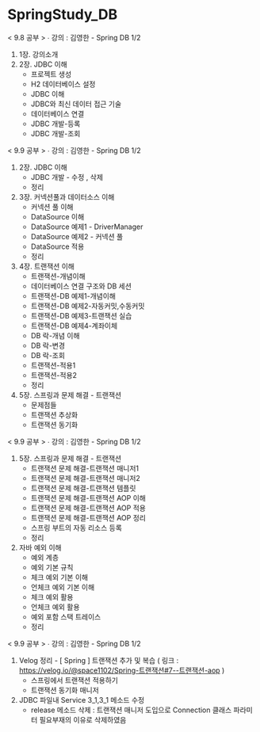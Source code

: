 # SpringStudy_DB

< 9.8 공부 >
∙ 강의 : 김영한 - Spring DB 1/2 <br>
1) 1장. 강의소개
2) 2장. JDBC 이해
   - 프로젝트 생성
   - H2 데이터베이스 설정
   - JDBC 이해
   - JDBC와 최신 데이터 접근 기술
   - 데이터베이스 연결
   - JDBC 개발-등록
   - JDBC 개발-조회
  

< 9.9 공부 >
∙ 강의 : 김영한 - Spring DB 1/2 <br>
1) 2장. JDBC 이해
   - JDBC 개발 - 수정 , 삭제
   - 정리
2) 3장. 커넥션풀과 데이터소스 이해
   - 커넥션 풀 이해
   - DataSource 이해
   - DataSource 예제1 - DriverManager
   - DataSource 예제2 - 커넥션 풀
   - DataSource 적용
   - 정리
3) 4장. 트랜잭션 이해
   - 트랜잭션-개념이해
   - 데이터베이스 연결 구조와 DB 세션
   - 트랜잭션-DB 예제1-개념이해
   - 트랜잭션-DB 예제2-자동커밋,수동커밋
   - 트랜잭션-DB 예제3-트랜잭션 실습
   - 트랜잭션-DB 예제4-계좌이체
   - DB 락-개념 이해
   - DB 락-변경
   - DB 락-조회
   - 트랜잭션-적용1
   - 트랜잭션-적용2
   - 정리
4) 5장. 스프링과 문제 해결 - 트랜잭션
   - 문제점들
   - 트랜잭션 추상화
   - 트랜잭션 동기화


< 9.9 공부 >
∙ 강의 : 김영한 - Spring DB 1/2 <br>
1) 5장. 스프링과 문제 해결 - 트랜잭션
   - 트랜잭션 문제 해결-트랜잭션 매니저1
   - 트랜잭션 문제 해결-트랜잭션 매니저2
   - 트랜잭션 문제 해결-트랜잭션 템플릿
   - 트랜잭션 문제 해결-트랜잭션 AOP 이해
   - 트랜잭션 문제 해결-트랜잭션 AOP 적용
   - 트랜잭션 문제 해결-트랜잭션 AOP 정리
   - 스프링 부트의 자동 리소스 등록
   - 정리
2) 자바 예외 이해
   - 예외 계층
   - 예외 기본 규칙
   - 체크 예외 기본 이해
   - 언체크 예외 기본 이해
   - 체크 예외 활용
   - 언체크 예외 활용
   - 예외 포함 스택 트레이스
   - 정리 


< 9.9 공부 >
∙ 강의 : 김영한 - Spring DB 1/2 <br>
1) Velog 정리 - [ Spring ] 트랜잭션 추가 및 복습 ( 링크 : https://velog.io/@space1102/Spring-트랜잭션#7--트랜잭션-aop )
   - 스프링에서 트랜잭션 적용하기
   - 트랜잭션 동기화 매니저
2) JDBC 파일내 Service 3_1,3_1 메소드 수정
   - release 메소드 삭제 : 트랜잭션 매니저 도입으로 Connection 클래스 파라미터 필요부재의 이유로 삭제하였음 

     
     










































